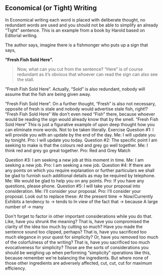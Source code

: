 ## Economical (or Tight) Writing

In Economical writing each word is placed with deliberate thought, no redundant words are used and you should not be able to simplify an already “Tight” sentence.
This is an example from a book by Harold based on Editorial writing.

The author says, imagine there is a fishmonger who puts up a sign that says, 

**“Fresh Fish Sold Here”.** 
> Now, what can you cut from the sentence?
“Here” is of course redundant as it’s obvious that whoever can read the sign can also see the stall. 

“Fresh Fish Sold Here”. Actually, “Sold” is also redundant, nobody will assume that the fish are being given away. 

“Fresh Fish Sold Here”. On a further thought, “Fresh” is also not necessary, opposite of fresh is stale and nobody would advertise stale fish, right!? “Fresh Fish Sold Here”
We don’t even need “Fish” there, because whoever would be reading the sign would already know that by the smell. “Fresh Fish Sold Here”
This is just a figurative example of upon deep thought how you can eliminate more words. Not to be taken literally.
Exercise
Question #1: I will provide you with an update by the end of the day.
Me: I will update you by tonight.
Pro: I will update you today.
Question #2: The specific point I am seeking to make is that the colours red and grey go well together.
Me: I think red and grey go great together.
Pro: Red and Grey Match

Question #3: I am seeking a new job at this moment in time.
Me: I am seeking a new job.
Pro: I am seeking a new job.
Question #4: If there are any points on which you require explanation or further particulars we shall be glad to furnish such additional details as may be required by telephone.
Me: We would be glad to help you on any points.
Pro: If you have any questions, please phone.
Question #5: I will take your proposal into consideration.
Me: I’ll consider your proposal.
Pro: I’ll consider your proposal.
Look out to replace these:
At the present time → Now/Currently
Exhibits a tendency to → tends to
In view of the fact that → because
A large number of → many

Don't forget to factor in other important considerations while you do that. Like, have you shrunk the meaning? That is, have you compromised the clarity of the idea too much by cutting so much? Have you made the sentence sound too clipped, perhaps?
That is, have you sacrificed too much elegance in your quest for simplicity? Or, have you removed too much of the colorfulness of the writing? That is, have you sacrificed too much evocativeness for simplicity? Those are the sorts of considerations you should be weighing up when performing “simplicity” operations like this, because remember we're balancing the ingredients. But where none of those other ingredients are adversely affected, cut, cut, cut for maximum efficiency.
